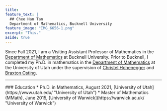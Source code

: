 ```yaml
---
title: 
feature_text: |
  ## Chee Han Tan
  Department of Mathematics, Bucknell University
feature_image: "IMG_6656-1.png"
excerpt: "This."
aside: true
---
```


Since Fall 2021, I am a Visiting Assistant Professor of Mathematics in the [Department of Mathematics](https://www.bucknell.edu/academics/college-arts-sciences/academic-departments-programs/mathematics "Department of Mathematics") at Bucknell University. Prior to Bucknell, I completed my Ph.D. in mathematics in the [Department of Mathematics](https://math.utah.edu "Department of Mathematics") at the University of Utah under the supervision of [Christel Hohenegger](https://math.utah.edu/~choheneg "Christel Hohenegger" ) and [Braxton Osting](https://math.utah.edu/~osting "Braxton Osting" ). 
<hr/>
### Education
* Ph.D. in Mathematics, August 2021, [University of Utah](https://www.utah.edu/ "University of Utah")
* Master of Mathematics (MMath), June 2015, [University of Warwick](https://warwick.ac.uk/ "University of Warwick")



